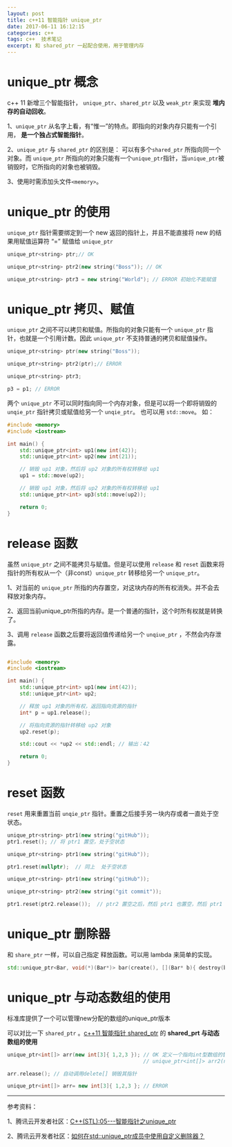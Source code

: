 ```yaml
---
layout: post
title: c++11 智能指针 unique_ptr 
date: 2017-06-11 16:12:15
categories: c++  
tags: c++  技术笔记
excerpt: 和 shared_ptr 一起配合使用，用于管理内存
---
```


# unique_ptr 概念

c++ 11  新增三个智能指针， `unique_ptr`、`shared_ptr` 以及 `weak_ptr` 来实现 **堆内存的自动回收**。

1、`unique_ptr`  从名字上看，有“惟一”的特点。即指向的对象内存只能有一个引用， **是一个独占式智能指针**。

2、`unique_ptr` 与 `shared_ptr` 的区别是： 可以有多个`shared_ptr` 所指向同一个对象。而 `unique_ptr` 所指向的对象只能有一个`unique_ptr`指针，当`unique_ptr`被销毁时，它所指向的对象也被销毁。

3、使用时需添加头文件`<memory>`。

# unique_ptr 的使用

`unique_ptr` 指针需要绑定到一个 new 返回的指针上，并且不能直接将 new 的结果用赋值运算符 “=” 赋值给 `unique_ptr`

```c++
unique_ptr<string> ptr;// OK 

unique_ptr<string> ptr2(new string("Boss")); // OK 

unique_ptr<string> ptr3 = new string("World"); // ERROR 初始化不能赋值
```

# unique_ptr 拷贝、赋值 

`unique_ptr` 之间不可以拷贝和赋值。所指向的对象只能有一个 `unique_ptr` 指针，也就是一个引用计数。因此 `unique_ptr` 不支持普通的拷贝和赋值操作。

```c++
unique_ptr<string> ptr(new string("Boss"));

unique_ptr<string> ptr2(ptr);// ERROR 

unique_ptr<string> ptr3;

p3 = p1; // ERROR
```

两个 `unique_ptr` 不可以同时指向同一个内存对象，但是可以将一个即将销毁的 `unqie_ptr` 指针拷贝或赋值给另一个 `unqie_ptr`。 也可以用 `std::move`。 如：

```c++
#include <memory>
#include <iostream>

int main() {
    std::unique_ptr<int> up1(new int(42));
    std::unique_ptr<int> up2(new int(21));

    // 销毁 up1 对象，然后将 up2 对象的所有权转移给 up1
    up1 = std::move(up2);

    // 销毁 up1 对象，然后将 up2 对象的所有权转移给 up1
    std::unique_ptr<int> up3(std::move(up2));

    return 0;
}
```


# release 函数

  虽然 `unique_ptr` 之间不能拷贝与赋值。但是可以使用 `release` 和 `reset` 函数来将指针的所有权从一个（非const）`unique_ptr` 转移给另一个 `unique_ptr`。

1、对当前的 `unique_ptr` 所指的内存置空，对这块内存的所有权消失。并不会去释放对象内存。

2、返回当前unique_ptr所指的内存。是一个普通的指针，这个时所有权就是转换了。

3、调用 `release` 函数之后要将返回值传递给另一个 `unqiue_ptr` ，不然会内存泄露。

```c++

#include <memory>
#include <iostream>

int main() {
    std::unique_ptr<int> up1(new int(42));
    std::unique_ptr<int> up2;

    // 释放 up1 对象的所有权，返回指向资源的指针
    int* p = up1.release();

    // 将指向资源的指针转移给 up2 对象
    up2.reset(p);

    std::cout << *up2 << std::endl; // 输出：42

    return 0;
}
```

# reset 函数

`reset` 用来重置当前 `unqie_ptr`  指针。重置之后接手另一块内存或者一直处于空状态。

```c++
unique_ptr<string> ptr1(new string("gitHub")); 
ptr1.reset(); // 将 ptr1 置空，处于空状态 

unique_ptr<string> ptr1(new string("gitHub")); 

ptr1.reset(nullptr);  // 同上  处于空状态 

unique_ptr<string> ptr1(new string("gitHub")); 

unique_ptr<string> ptr2(new string("git commit")); 

ptr1.reset(ptr2.release());  // ptr2 置空之后，然后 ptr1 也置空，然后 ptr1 来接手 ptr2 所指向的内存
```

# unique_ptr 删除器

和 `share_ptr` 一样，可以自己指定 释放函数。可以用 lambda 来简单的实现。

```c++
std::unique_ptr<Bar, void(*)(Bar*)> bar(create(), [](Bar* b){ destroy(b); });
```


#  unique_ptr 与动态数组的使用

标准库提供了一个可以管理new分配的数组的unique_ptr版本

可以对比一下 `shared_ptr`  。[c++11 智能指针 shared_ptr](http://blog.xyecho.com/c++11-shared-ptr) 的 **shared_prt 与动态数组的使用**

```c++
unique_ptr<int[]> arr(new int[3]{ 1,2,3 }); // OK 定义一个指向int型数组的智能指针对象 
											// unique_ptr<int[]> arr2(new int[3]);

arr.release(); // 自动调用delete[] 销毁其指针

unique_ptr<int[]> arr= new int[3]{ 1,2,3 }; // ERROR 
```


-----

参考资料：

1、腾讯云开发者社区：[C++(STL):05---智能指针之unique_ptr](https://cloud.tencent.com/developer/article/1784370)

2、腾讯云开发者社区：[如何在std::unique_ptr成员中使用自定义删除器？](https://cloud.tencent.com/developer/ask/sof/91296)
